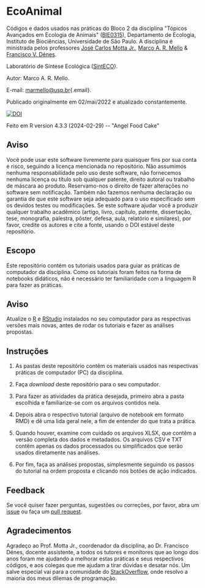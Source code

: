 # EcoAnimal

Códigos e dados usados nas práticas do Bloco 2 da disciplina "Tópicos Avançados em Ecologia de Animais" ([BIE0315](https://uspdigital.usp.br/jupiterweb/obterDisciplina?nomdis=&sgldis=bie0315)), Departamento de Ecologia, Instituto de Biociências, Universidade de São Paulo. A disciplina é ministrada pelos professores [José Carlos Motta Jr.](https://bv.fapesp.br/pt/pesquisador/6205/jose-carlos-motta-junior/), [Marco A. R. Mello](https://marcomellolab.wordpress.com) & [Francisco V. Dénes](https://bv.fapesp.br/pt/pesquisador/61270/francisco-voeroes-denes/).

Laboratório de Síntese Ecológica ([SintECO](https://marcomellolab.wordpress.com)).

Autor: Marco A. R. Mello.

E-mail: [marmello\@usp.br](mailto:marmello@usp.br){.email}.

Publicado originalmente em 02/mai/2022 e atualizado constantemente.

[![DOI](https://zenodo.org/badge/DOI/10.5281/zenodo.6612077.svg)](https://doi.org/10.5281/zenodo.6612077)

Feito em R version 4.3.3 (2024-02-29) -- "Angel Food Cake"

## Aviso

Você pode usar este software livremente para quaisquer fins por sua conta e risco, seguindo a licença mencionada no repositório. Não assumimos nenhuma responsabilidade pelo uso deste software, não fornecemos nenhuma licença ou título sob qualquer patente, direito autoral ou trabalho de máscara ao produto. Reservamo-nos o direito de fazer alterações no software sem notificação. Também não fazemos nenhuma declaração ou garantia de que este software seja adequado para o uso especificado sem os devidos testes ou modificações. Se este software ajudar você a produzir qualquer trabalho acadêmico (artigo, livro, capítulo, patente, dissertação, tese, monografia, palestra, pôster, defesa, aula, relatório e similares), por favor, credite os autores e cite a fonte, usando o DOI estável deste repositório.

## Escopo

Este repositório contém os tutoriais usados para guiar as práticas de computador da disciplina. Como os tutoriais foram feitos na forma de notebooks didáticos, não é necessário ter familiaridade com a linguagem R para fazer as práticas.

## Aviso

Atualize o [R](https://www.r-project.org) e [RStudio](https://posit.co) instalados no seu computador para as respectivas versões mais novas, antes de rodar os tutoriais e fazer as análises propostas.

## Instruções

1.  As pastas deste repositório contêm os materiais usados nas respectivas práticas de computador (PC) da disciplina.

2.  Faça *download* deste repositório para o seu computador.

3.  Para fazer as atividades da prática desejada, primeiro abra a pasta escolhida e familiarize-se com os arquivos contidos nela.

4.  Depois abra o respectivo tutorial (arquivo de notebook em formato RMD) e dê uma lida geral nele, a fim de entender do que trata a prática.

5.  Quando houver, examine com cuidado os arquivos XLSX, que contêm a versão completa dos dados e metadados. Os arquivos CSV e TXT contêm apenas os dados processados ou simplificados que serão usados diretamente nas análises.

6.  Por fim, faça as análises propostas, simplesmente seguindo os passos do tutorial na ordem proposta e clicando nos botões de ação indicados.

## Feedback

Se você quiser fazer perguntas, sugestões ou correções, por favor, abra um [issue](https://github.com/marmello77/EcoAnimal/issues) ou faça um [pull request](https://github.com/marmello77/EcoAnimal/pulls).

## Agradecimentos

Agradeço ao Prof. Motta Jr., coordenador da disciplina, ao Dr. Francisco Dénes, docente assistente, a todos os tutores e monitores que ao longo dos anos foram me ajudando a melhorar estas práticas e seus respectivos códigos, e aos colegas que me ajudam a tirar dúvidas e desatar nós. Um salve especial vai para a comunidade do [StackOverflow](https://stackoverflow.com), onde resolvo a maioria dos meus dilemas de programação.
